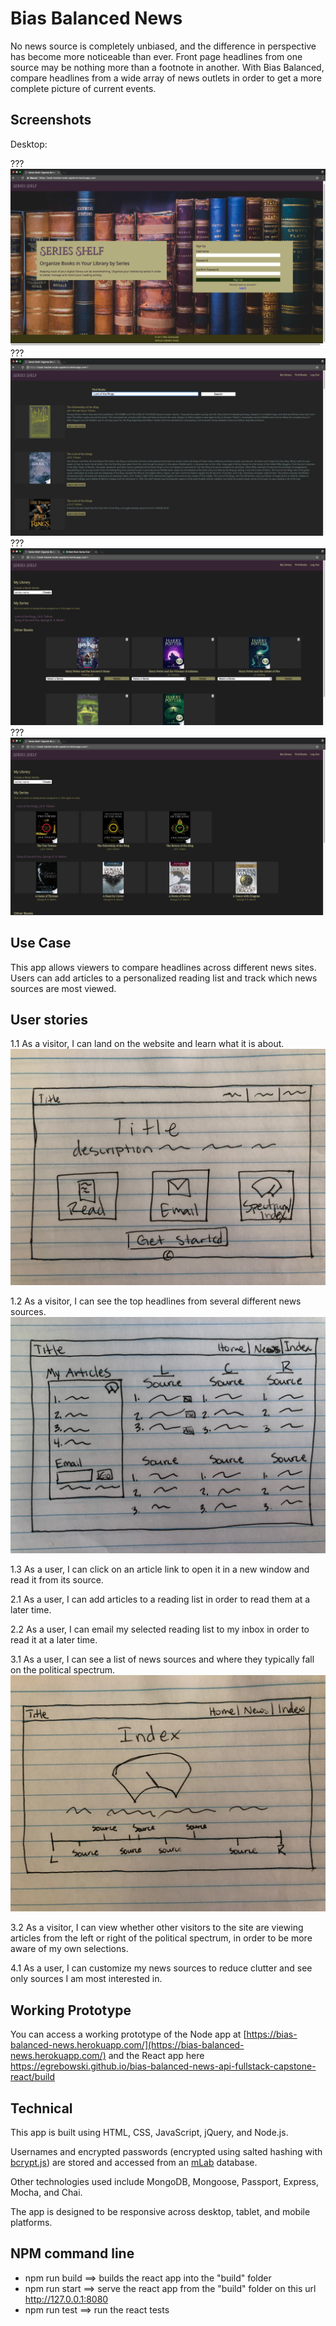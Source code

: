 # Bias Balanced News

No news source is completely unbiased, and the difference in perspective has become more noticeable than ever. Front page headlines from one source may be nothing more than a footnote in another. With Bias Balanced, compare headlines from a wide array of news outlets in order to get a more complete picture of current events.

## Screenshots
Desktop:

??? ![Desktop](https://github.com/EGrebowski/book-series-tracker-node-capstone/blob/master/github-images/screen-shot-1.png)
??? ![Desktop](https://github.com/EGrebowski/book-series-tracker-node-capstone/blob/master/github-images/screen-shot-2.png)
??? ![Desktop](https://github.com/EGrebowski/book-series-tracker-node-capstone/blob/master/github-images/screen-shot-3.png)
??? ![Desktop](https://github.com/EGrebowski/book-series-tracker-node-capstone/blob/master/github-images/screen-shot-4.png)


## Use Case
This app allows viewers to compare headlines across different news sites. Users can add articles to a personalized reading list and track which news sources are most viewed.

## User stories
1.1 As a visitor, I can land on the website and learn what it is about.
![Wireframe](https://github.com/EGrebowski/bias-balanced-news-api-fullstack-capstone/blob/master/github-images/user-story-1.JPG)

1.2 As a visitor, I can see the top headlines from several different news sources.
![Wireframe](https://github.com/EGrebowski/bias-balanced-news-api-fullstack-capstone/blob/master/github-images/user-story-2.JPG)

1.3 As a user, I can click on an article link to open it in a new window and read it from its source.

2.1 As a user, I can add articles to a reading list in order to read them at a later time.

2.2 As a user, I can email my selected reading list to my inbox in order to read it at a later time.

3.1 As a user, I can see a list of news sources and where they typically fall on the political spectrum.
![Wireframe](https://github.com/EGrebowski/bias-balanced-news-api-fullstack-capstone/blob/master/github-images/user-story-3.JPG)

3.2 As a visitor, I can view whether other visitors to the site are viewing articles from the left or right of the political spectrum, in order to be more aware of my own selections.

4.1 As a user, I can customize my news sources to reduce clutter and see only sources I am most interested in.

## Working Prototype
You can access a working prototype of the Node app at [https://bias-balanced-news.herokuapp.com/](https://bias-balanced-news.herokuapp.com/) and the React app here https://egrebowski.github.io/bias-balanced-news-api-fullstack-capstone-react/build

## Technical
This app is built using HTML, CSS, JavaScript, jQuery, and Node.js.

Usernames and encrypted passwords (encrypted using salted hashing with [bcrypt.js](https://www.npmjs.com/package/bcryptjs)) are stored and accessed from an [mLab](https://mlab.com) database.

Other technologies used include MongoDB, Mongoose, Passport, Express, Mocha, and Chai.

The app is designed to be responsive across desktop, tablet, and mobile platforms.

## NPM command line
* npm run build ==> builds the react app into the "build" folder
* npm run start ==> serve the react app from the "build" folder on this url http://127.0.0.1:8080
* npm run test ==> run the react tests
